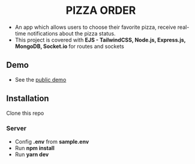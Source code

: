 # <div align="center">PIZZA ORDER</div>  
- An app which allows users to choose their favorite pizza, receive real-time notifications about the pizza status.  
- This project is covered with <b> EJS - TailwindCSS, Node.js, Express.js, MongoDB, Socket.io </b> for routes and sockets

## Demo
- See the [public demo](https://realtime-pizza-order.herokuapp.com/)

## Installation
Clone this repo
### Server
- Config **.env** from **sample.env**
- Run **npm install**
- Run **yarn dev**